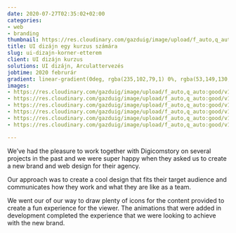 ```yaml
---
date: 2020-07-27T02:35:02+02:00
categories:
- web
- branding
thumbnail: https://res.cloudinary.com/gazduig/image/upload/f_auto,q_auto:good/v1595812486/cms/PENS_samt9g.png
title: UI dizájn egy kurzus számára
slug: ui-dizajn-korner-etterem
client: UI dizájn kurzus
solutions: UI dizájn, Arculattervezés
jobtime: 2020 februrár
gradient: linear-gradient(0deg, rgba(235,102,79,1) 0%, rgba(53,149,130,0) 45%)
images:
- https://res.cloudinary.com/gazduig/image/upload/f_auto,q_auto:good/v1595810177/cms/Frame_102_sbzd5r.webp
- https://res.cloudinary.com/gazduig/image/upload/f_auto,q_auto:good/v1595810176/cms/Frame_103_hrziob.webp
- https://res.cloudinary.com/gazduig/image/upload/f_auto,q_auto:good/v1595810176/cms/Frame_101_u3pz08.webp
- https://res.cloudinary.com/gazduig/image/upload/f_auto,q_auto:good/v1595810175/cms/Frame_100_o4f4hw.webp
- https://res.cloudinary.com/gazduig/image/upload/f_auto,q_auto:good/v1595810175/cms/Frame_105_rew3qe.webp
- https://res.cloudinary.com/gazduig/image/upload/f_auto,q_auto:good/v1595810175/cms/Frame_104_f4dbib.webp

---
```

We’ve had the pleasure to work together with Digicomstory on several projects in the past and we were super happy when they asked us to create a new brand and web design for their agency.

Our approach was to create a cool design that fits their target audience and communicates how they work and what they are like as a team.

We went our of our way to draw plenty of icons for the content provided to create a fun experience for the viewer. The animations that were added in development completed the experience that we were looking to achieve with the new brand.
